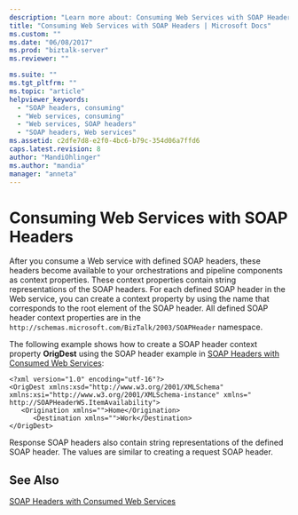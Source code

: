 ```yaml
---
description: "Learn more about: Consuming Web Services with SOAP Headers"
title: "Consuming Web Services with SOAP Headers | Microsoft Docs"
ms.custom: ""
ms.date: "06/08/2017"
ms.prod: "biztalk-server"
ms.reviewer: ""

ms.suite: ""
ms.tgt_pltfrm: ""
ms.topic: "article"
helpviewer_keywords: 
  - "SOAP headers, consuming"
  - "Web services, consuming"
  - "Web services, SOAP headers"
  - "SOAP headers, Web services"
ms.assetid: c2dfe7d8-e2f0-4bc6-b79c-354d06a7ffd6
caps.latest.revision: 8
author: "MandiOhlinger"
ms.author: "mandia"
manager: "anneta"
---
```

# Consuming Web Services with SOAP Headers
After you consume a Web service with defined SOAP headers, these headers become available to your orchestrations and pipeline components as context properties. These context properties contain string representations of the SOAP headers. For each defined SOAP header in the Web service, you can create a context property by using the name that corresponds to the root element of the SOAP header. All defined SOAP header context properties are in the `http://schemas.microsoft.com/BizTalk/2003/SOAPHeader` namespace.  
  
 The following example shows how to create a SOAP header context property **OrigDest** using the SOAP header example in [SOAP Headers with Consumed Web Services](../core/soap-headers-with-consumed-web-services.md):  
  
```  
<?xml version="1.0" encoding="utf-16"?>  
<OrigDest xmlns:xsd="http://www.w3.org/2001/XMLSchema" xmlns:xsi="http://www.w3.org/2001/XMLSchema-instance" xmlns=" http://SOAPHeaderWS.ItemAvailability">  
   <Origination xmlns="">Home</Origination>  
      <Destination xmlns="">Work</Destination>  
</OrigDest>  
```  
  
 Response SOAP headers also contain string representations of the defined SOAP header. The values are similar to creating a request SOAP header.  
  
## See Also  
 [SOAP Headers with Consumed Web Services](../core/soap-headers-with-consumed-web-services.md)
